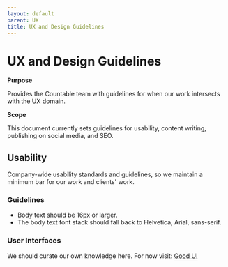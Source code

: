 ```yaml
---
layout: default
parent: UX
title: UX and Design Guidelines
---
```


# UX and Design Guidelines

**Purpose**

Provides the Countable team with guidelines for when our work intersects
with the UX domain.

**Scope**

This document currently sets guidelines for usability, content writing,
publishing on social media, and SEO.

## Usability

Company-wide usability standards and guidelines, so we maintain a
minimum bar for our work and clients' work.

### Guidelines

  - Body text should be 16px or larger.
  - The body text font stack should fall back to Helvetica, Arial,
    sans-serif.

### User Interfaces

We should curate our own knowledge here. For now visit: [Good UI](https://goodui.org/)
